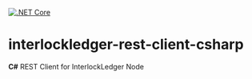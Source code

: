 [![.NET Core](https://github.com/interlockledger/interlockledger-rest-client-csharp/actions/workflows/dotnetcore.yml/badge.svg)](https://github.com/interlockledger/interlockledger-rest-client-csharp/actions/workflows/dotnetcore.yml)

# interlockledger-rest-client-csharp

**C#** REST Client for InterlockLedger Node

